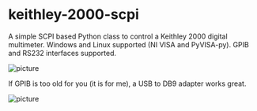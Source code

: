 # keithley-2000-scpi
A simple SCPI based Python class to control a Keithley 2000 digital multimeter.  Windows and Linux supported (NI VISA and  PyVISA-py). GPIB and RS232 interfaces supported.

![picture](https://bardagjy.com/wp-content/uploads/2012/05/Photo-May-17-11-39-56-AM1-610x245.jpg)

If GPIB is too old for you (it is for me), a USB to DB9 adapter works great.

![picture](https://m.media-amazon.com/images/I/41PsZR2TrwL._SY445_SX342_QL70_FMwebp_.jpg)
